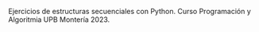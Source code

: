 Ejercicios de estructuras secuenciales con Python. Curso Programación y Algoritmia UPB Montería 2023. 
